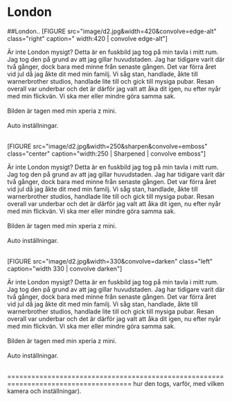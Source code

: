 London
===============================
##London..
[FIGURE src="image/d2.jpg&width=420&convolve=edge-alt" class="right" caption=" width:420 | convolve edge-alt"]

Är inte London mysigt? Detta är en fuskbild jag tog på min tavla i mitt rum. Jag tog den på grund av att jag gillar huvudstaden. Jag har tidigare varit där två gånger, dock bara med minne från senaste gången. Det var förra året vid jul då jag åkte dit med min familj.
Vi såg stan, handlade, åkte till warnerbrother studios, handlade lite till och gick till mysiga pubar. Resan overall var underbar och det
är därför jag valt att åka dit igen, nu efter nyår med min flickvän. Vi ska mer eller mindre göra samma sak.
<br><br>
Bilden är tagen med min xperia z mini.
<br><br>
Auto inställningar.
<br><br>


[FIGURE src="image/d2.jpg&width=250&sharpen&convolve=emboss" class="center" caption="width:250 | Sharpened | convolve emboss"]

Är inte London mysigt? Detta är en fuskbild jag tog på min tavla i mitt rum. Jag tog den på grund av att jag gillar huvudstaden. Jag har tidigare varit där två gånger, dock bara med minne från senaste gången. Det var förra året vid jul då jag åkte dit med min familj.
Vi såg stan, handlade, åkte till warnerbrother studios, handlade lite till och gick till mysiga pubar. Resan overall var underbar och det
är därför jag valt att åka dit igen, nu efter nyår med min flickvän. Vi ska mer eller mindre göra samma sak.
<br><br>
Bilden är tagen med min xperia z mini.
<br><br>
Auto inställningar.
<br><br>


[FIGURE src="image/d2.jpg&width=330&convolve=darken" class="left" caption="width 330 | convolve darken"]

Är inte London mysigt? Detta är en fuskbild jag tog på min tavla i mitt rum. Jag tog den på grund av att jag gillar huvudstaden. Jag har tidigare varit där två gånger, dock bara med minne från senaste gången. Det var förra året vid jul då jag åkte dit med min familj.
Vi såg stan, handlade, åkte till warnerbrother studios, handlade lite till och gick till mysiga pubar. Resan overall var underbar och det
är därför jag valt att åka dit igen, nu efter nyår med min flickvän. Vi ska mer eller mindre göra samma sak.
<br><br>
Bilden är tagen med min xperia z mini.
<br><br>
Auto inställningar.
<br><br>

=====================================================================================
hur den togs, varför, med vilken kamera och inställningar).
